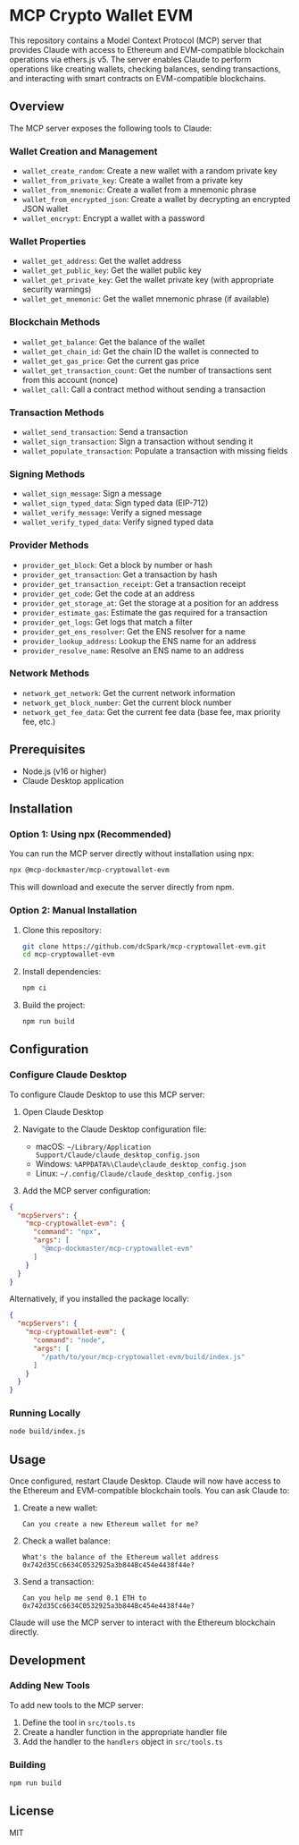 # MCP Crypto Wallet EVM

This repository contains a Model Context Protocol (MCP) server that provides Claude with access to Ethereum and EVM-compatible blockchain operations via ethers.js v5. The server enables Claude to perform operations like creating wallets, checking balances, sending transactions, and interacting with smart contracts on EVM-compatible blockchains.

## Overview

The MCP server exposes the following tools to Claude:

### Wallet Creation and Management
- `wallet_create_random`: Create a new wallet with a random private key
- `wallet_from_private_key`: Create a wallet from a private key
- `wallet_from_mnemonic`: Create a wallet from a mnemonic phrase
- `wallet_from_encrypted_json`: Create a wallet by decrypting an encrypted JSON wallet
- `wallet_encrypt`: Encrypt a wallet with a password

### Wallet Properties
- `wallet_get_address`: Get the wallet address
- `wallet_get_public_key`: Get the wallet public key
- `wallet_get_private_key`: Get the wallet private key (with appropriate security warnings)
- `wallet_get_mnemonic`: Get the wallet mnemonic phrase (if available)

### Blockchain Methods
- `wallet_get_balance`: Get the balance of the wallet
- `wallet_get_chain_id`: Get the chain ID the wallet is connected to
- `wallet_get_gas_price`: Get the current gas price
- `wallet_get_transaction_count`: Get the number of transactions sent from this account (nonce)
- `wallet_call`: Call a contract method without sending a transaction

### Transaction Methods
- `wallet_send_transaction`: Send a transaction
- `wallet_sign_transaction`: Sign a transaction without sending it
- `wallet_populate_transaction`: Populate a transaction with missing fields

### Signing Methods
- `wallet_sign_message`: Sign a message
- `wallet_sign_typed_data`: Sign typed data (EIP-712)
- `wallet_verify_message`: Verify a signed message
- `wallet_verify_typed_data`: Verify signed typed data

### Provider Methods
- `provider_get_block`: Get a block by number or hash
- `provider_get_transaction`: Get a transaction by hash
- `provider_get_transaction_receipt`: Get a transaction receipt
- `provider_get_code`: Get the code at an address
- `provider_get_storage_at`: Get the storage at a position for an address
- `provider_estimate_gas`: Estimate the gas required for a transaction
- `provider_get_logs`: Get logs that match a filter
- `provider_get_ens_resolver`: Get the ENS resolver for a name
- `provider_lookup_address`: Lookup the ENS name for an address
- `provider_resolve_name`: Resolve an ENS name to an address

### Network Methods
- `network_get_network`: Get the current network information
- `network_get_block_number`: Get the current block number
- `network_get_fee_data`: Get the current fee data (base fee, max priority fee, etc.)

## Prerequisites

- Node.js (v16 or higher)
- Claude Desktop application

## Installation

### Option 1: Using npx (Recommended)

You can run the MCP server directly without installation using npx:

```bash
npx @mcp-dockmaster/mcp-cryptowallet-evm
```

This will download and execute the server directly from npm.

### Option 2: Manual Installation

1. Clone this repository:
   ```bash
   git clone https://github.com/dcSpark/mcp-cryptowallet-evm.git
   cd mcp-cryptowallet-evm
   ```

2. Install dependencies:
   ```bash
   npm ci
   ```

3. Build the project:
   ```bash
   npm run build
   ```

## Configuration

### Configure Claude Desktop

To configure Claude Desktop to use this MCP server:

1. Open Claude Desktop
2. Navigate to the Claude Desktop configuration file:
   - macOS: `~/Library/Application Support/Claude/claude_desktop_config.json`
   - Windows: `%APPDATA%\Claude\claude_desktop_config.json`
   - Linux: `~/.config/Claude/claude_desktop_config.json`

3. Add the MCP server configuration:

```json
{
  "mcpServers": {
    "mcp-cryptowallet-evm": {
      "command": "npx",
      "args": [
        "@mcp-dockmaster/mcp-cryptowallet-evm"
      ]
    }
  }
}
```

Alternatively, if you installed the package locally:

```json
{
  "mcpServers": {
    "mcp-cryptowallet-evm": {
      "command": "node",
      "args": [
        "/path/to/your/mcp-cryptowallet-evm/build/index.js"
      ]
    }
  }
}
```

### Running Locally

```bash
node build/index.js
```

## Usage

Once configured, restart Claude Desktop. Claude will now have access to the Ethereum and EVM-compatible blockchain tools. You can ask Claude to:

1. Create a new wallet:
   ```
   Can you create a new Ethereum wallet for me?
   ```

2. Check a wallet balance:
   ```
   What's the balance of the Ethereum wallet address 0x742d35Cc6634C0532925a3b844Bc454e4438f44e?
   ```

3. Send a transaction:
   ```
   Can you help me send 0.1 ETH to 0x742d35Cc6634C0532925a3b844Bc454e4438f44e?
   ```

Claude will use the MCP server to interact with the Ethereum blockchain directly.

## Development

### Adding New Tools

To add new tools to the MCP server:

1. Define the tool in `src/tools.ts`
2. Create a handler function in the appropriate handler file
3. Add the handler to the `handlers` object in `src/tools.ts`

### Building

```bash
npm run build
```

## License

MIT
